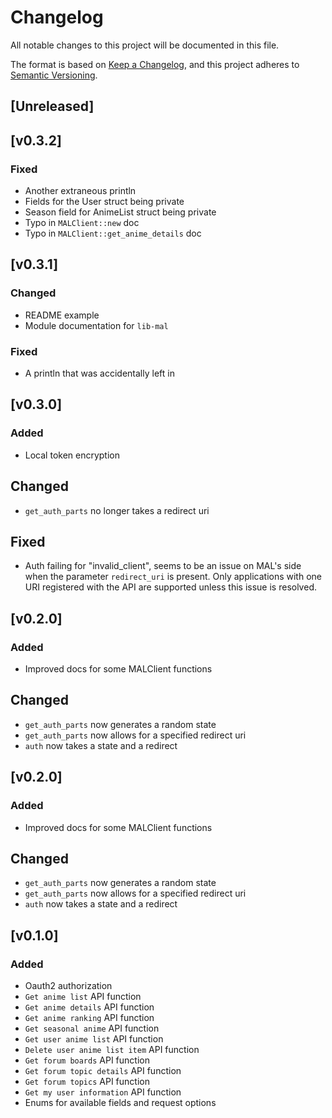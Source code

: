 # Changelog

All notable changes to this project will be documented in this file.

The format is based on [Keep a Changelog](https://keepachangelog.com/en/1.0.0/),
and this project adheres to [Semantic Versioning](https://semver.org/spec/v2.0.0.html).

## [Unreleased]

## [v0.3.2]

### Fixed

-   Another extraneous println
-   Fields for the User struct being private
-   Season field for AnimeList struct being private
-   Typo in `MALClient::new` doc
-   Typo in `MALClient::get_anime_details` doc

## [v0.3.1]

### Changed

-   README example
-   Module documentation for `lib-mal`

### Fixed

-   A println that was accidentally left in

## [v0.3.0]

### Added

-   Local token encryption

## Changed

-   `get_auth_parts` no longer takes a redirect uri

## Fixed

-   Auth failing for "invalid_client", seems to be an issue on MAL's side when the parameter `redirect_uri` is present. Only applications with one URI registered with the API are supported unless this issue is resolved.

## [v0.2.0]

### Added

-   Improved docs for some MALClient functions

## Changed

-   `get_auth_parts` now generates a random state
-   `get_auth_parts` now allows for a specified redirect uri
-   `auth` now takes a state and a redirect

## [v0.2.0]

### Added

-   Improved docs for some MALClient functions

## Changed

-   `get_auth_parts` now generates a random state
-   `get_auth_parts` now allows for a specified redirect uri
-   `auth` now takes a state and a redirect

## [v0.1.0]

### Added

-   Oauth2 authorization
-   `Get anime list` API function
-   `Get anime details` API function
-   `Get anime ranking` API function
-   `Get seasonal anime` API function
-   `Get user anime list` API function
-   `Delete user anime list item` API function
-   `Get forum boards` API function
-   `Get forum topic details` API function
-   `Get forum topics` API function
-   `Get my user information` API function
-   Enums for available fields and request options
